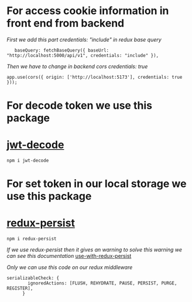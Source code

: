 # For access cookie information in front end from backend

_First we add this part credentials: "include" in redux base query_

```
   baseQuery: fetchBaseQuery({ baseUrl: "http://localhost:5000/api/v1", credentials: "include" }),
```

_Then we have to change in backend cors credentials: true_

```
app.use(cors({ origin: ['http://localhost:5173'], credentials: true }));
```

# For decode token we use this package

# [jwt-decode](https://www.npmjs.com/package/jwt-decode)

```
npm i jwt-decode
```

# For set token in our local storage we use this package

# [redux-persist](https://www.npmjs.com/package/redux-persist)

```
npm i redux-persist
```

_If we use redux-persist then it gives an warning to solve this warning we can see this documentation_
[use-with-redux-persist](https://redux-toolkit.js.org/usage/usage-guide#use-with-redux-persist)

_Only we can use this code on our redux middleware_

```
serializableCheck: {
        ignoredActions: [FLUSH, REHYDRATE, PAUSE, PERSIST, PURGE, REGISTER],
      }
```
